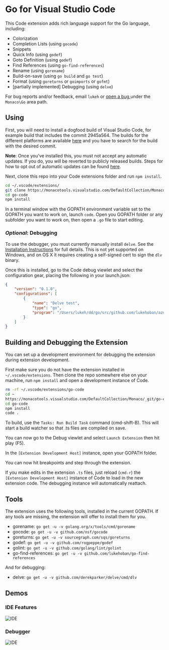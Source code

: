 # Go for Visual Studio Code

This Code extension adds rich language support for the Go language, including:

- Colorization
- Completion Lists (using `gocode`)
- Snippets
- Quick Info (using `godef`)
- Goto Definition (using `godef`)
- Find References (using `go-find-references`)
- Rename (using `gorename`)
- Build-on-save (using `go build` and `go test`)
- Format (using `goreturns` or `goimports` or `gofmt`)
- [partially implemented] Debugging (using `delve`)

For bug reports and/or feedback, email `lukeh` or [open a bug ](https://monacotools.visualstudio.com/DefaultCollection/Monaco/_workItems#_a=new&witd=Bug&%5BSystem.Title%5D=Go%3A&%5BSystem.AreaPath%5D=Monaco%5CGo) under the `Monaco\Go` area path.

## Using

First, you will need to install a dogfood build of Visual Studio Code, for example build that includes the commit 2945a564. The builds for the different platforms are available [here](https://ticino-builds.azurewebsites.net) and you have to search for the build with the desired commit.

__Note__: Once you’ve installed this, you must not accept any automatic updates.  If you do, you will be reverted to publicly released builds.  Steps for how to opt out of automatic updates can be found [here](https://code.visualstudio.com/Docs/supporting/FAQ#_how-do-i-opt-out-of-vs-code-autoupdates).

Next, clone this repo into your Code extensions folder and run `npm install`.

```bash
cd ~/.vscode/extensions/
git clone https://monacotools.visualstudio.com/DefaultCollection/Monaco/_git/go-code
cd go-code
npm install
```

In a terminal window with the GOPATH environment variable set to the GOPATH you want to work on, launch `code`.  Open you GOPATH folder or any subfolder you want to work on, then open a `.go` file to start editing.

### _Optional_: Debugging

To use the debugger, you must currently manually install `delve`.  See the [Installation Instructions](https://github.com/derekparker/delve/wiki/Building) for full details.  This is not yet supported on Windows, and on OS X it requires creating a self-signed cert to sign the `dlv` binary.

Once this is installed, go to the Code debug viewlet and select the configuration gear, placing the following in your launch.json:

```json
{
	"version": "0.1.0",
	"configurations": [
		{
			"name": "Delve test",
			"type": "go",
			"program": "/Users/lukeh/dd/go/src/github.com/lukehoban/azuretest/test.go"
		}
	]
}
```

## Building and Debugging the Extension

You can set up a development environment for debugging the extension during extension development.

First make sure you do not have the extension installed in `~/.vscode/extensions`.  Then clone the repo somewhere else on your machine, run `npm install` and open a development instance of Code.

```bash
rm -rf ~/.vscode/extensions/go-code
cd ~
https://monacotools.visualstudio.com/DefaultCollection/Monaco/_git/go-code
cd go-code
npm install
code . 
```

To build, use the `Tasks: Run Build Task` command (cmd-shift-B).  This will start a build watcher so that .ts files are compiled on save.

You can now go to the Debug viewlet and select `Launch Extension` then hit play (F5).

In the `[Extension Development Host]` instance, open your GOPATH folder.  

You can now hit breakpoints and step through the extension.

If you make edits in the extension `.ts` files, just reload (`cmd-r`) the `[Extension Development Host]` instance of Code to load in the new extension code.  The debugging instance will automatically reattach. 

## Tools

The extension uses the following tools, installed in the current GOPATH.  If any tools are missing, the extension will offer to install them for you.

- gorename: `go get -u -v golang.org/x/tools/cmd/gorename`
- gocode: `go get -u -v github.com/nsf/gocode`
- goreturns: `go get -u -v sourcegraph.com/sqs/goreturns`
- godef: `go get -u -v github.com/rogpeppe/godef`
- golint: `go get -u -v github.com/golang/lint/golint`
- go-find-references: `go get -u -v github.com/lukehoban/go-find-references`

And for debugging:

- delve: `go get -u -v github.com/derekparker/delve/cmd/dlv`

## Demos

### IDE Features
![IDE](http://i.giphy.com/xTiTndDHV3GeIy6aNa.gif)

### Debugger
![IDE](http://i.giphy.com/3oEduO9Rx6awkds4es.gif)
